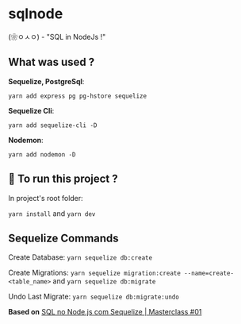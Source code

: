 # sqlnode

(❀ㅇㅅㅇ) - "SQL in NodeJs !"

## What was used ?

**Sequelize, PostgreSql**:

`yarn add express pg pg-hstore sequelize`

**Sequelize Cli**:

`yarn add sequelize-cli -D`

**Nodemon**:

`yarn add nodemon -D`

## :runner: To run this project ?

In project's root folder:

`yarn install` and `yarn dev`

## Sequelize Commands

Create Database: `yarn sequelize db:create`

Create Migrations: `yarn sequelize migration:create --name=create-<table_name>` and `yarn sequelize db:migrate`

Undo Last Migrate: `yarn sequelize db:migrate:undo`

**Based on** [SQL no Node.js com Sequelize | Masterclass #01](https://www.youtube.com/watch?v=Fbu7z5dXcRs)
